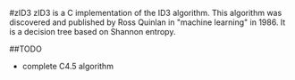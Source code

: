 #zID3
zID3 is a C implementation of the ID3 algorithm.
This algorithm was discovered and published by Ross Quinlan in "machine learning" in 1986.
It is a decision tree based on Shannon entropy.

##TODO
* complete C4.5 algorithm